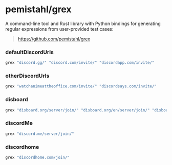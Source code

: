 # pemistahl/grex
A command-line tool and Rust library with Python bindings for generating regular expressions from user-provided test cases:
> https://github.com/pemistahl/grex

### defaultDiscordUrls
```bash
grex "discord.gg/" "discord.com/invite/" "discordapp.com/invite/"
```

### otherDiscordUrls
```bash
grex "watchanimeattheoffice.com/invite/" "discordsays.com/invite/"
```

### disboard
```bash
grex "disboard.org/server/join/" "disboard.org/en/server/join/" "disboard.org/pl/server/join/"
```

### discordMe
```bash
grex "discord.me/server/join/"
```

### discordhome
```bash
grex "discordhome.com/join/"
```